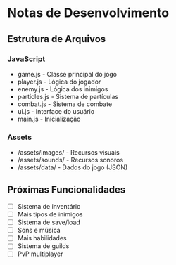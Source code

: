 ﻿# Notas de Desenvolvimento

## Estrutura de Arquivos

### JavaScript
- game.js - Classe principal do jogo
- player.js - Lógica do jogador
- enemy.js - Lógica dos inimigos
- particles.js - Sistema de partículas
- combat.js - Sistema de combate
- ui.js - Interface do usuário
- main.js - Inicialização

### Assets
- /assets/images/ - Recursos visuais
- /assets/sounds/ - Recursos sonoros
- /assets/data/ - Dados do jogo (JSON)

## Próximas Funcionalidades

- [ ] Sistema de inventário
- [ ] Mais tipos de inimigos
- [ ] Sistema de save/load
- [ ] Sons e música
- [ ] Mais habilidades
- [ ] Sistema de guilds
- [ ] PvP multiplayer
